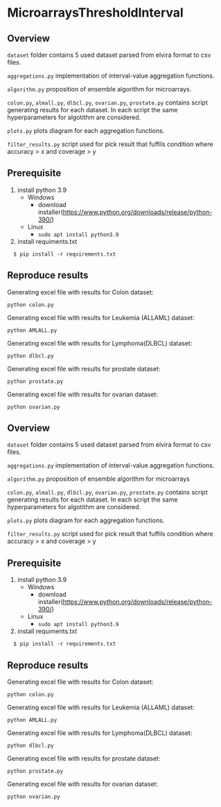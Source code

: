 # MicroarraysThresholdInterval

## Overview

`dataset` folder contains 5 used dataset parsed from elvira format to csv files.

`aggregations.py` implementation of interval-value aggregation functions.

`algorithm.py` proposition of ensemble algorithm for microarrays.

`colon.py`, `almall.py`, `dlbcl.py`, `ovarian.py`, `prostate.py` contains script generating results for each dataset. In each script the same hyperparameters for algotithm are considered.

`plots.py` plots diagram for each aggregation functions.

`filter_results.py` script used for pick result that fuffils condition where accuracy > x and coverage > y

## Prerequisite
1. install python 3.9 
   - Windows
     - download installer(https://www.python.org/downloads/release/python-390/)
   - Linux
     - `sudo apt install python3.9 `
2. install requiments.txt
```terminal
  $ pip install -r requirements.txt
```

## Reproduce results

Generating excel file with results for Colon dataset:
```terminal
python colon.py
```
Generating excel file with results for Leukemia (ALLAML) dataset:
```terminal
python AMLALL.py
```
Generating excel file with results for  Lymphoma(DLBCL) dataset:
```terminal
python dlbcl.py
```
Generating excel file with results for prostate dataset:
```terminal
python prostate.py
```
Generating excel file with results for ovarian dataset:
```terminal
python ovarian.py
```

## Overview

`dataset` folder contains 5 used dataset parsed from elvira format to csv files.

`aggregations.py` implementation of interval-value aggregation functions.

`algorithm.py` proposition of ensemble algorithm for microarrays

`colon.py`, `almall.py`, `dlbcl.py`, `ovarian.py`, `prostate.py` contains script generating results for each dataset. In each script the same hyperparameters for algotithm are considered.

`plots.py` plots diagram for each aggregation functions.

`filter_results.py` script used for pick result that fuffils condition where accuracy > x and coverage > y

## Prerequisite
1. install python 3.9 
   - Windows
     - download installer(https://www.python.org/downloads/release/python-390/)
   - Linux
     - `sudo apt install python3.9 `
2. install requiments.txt
```terminal
  $ pip install -r requirements.txt
```

## Reproduce results

Generating excel file with results for Colon dataset:
```terminal
python colon.py
```
Generating excel file with results for Leukemia (ALLAML) dataset:
```terminal
python AMLALL.py
```
Generating excel file with results for  Lymphoma(DLBCL) dataset:
```terminal
python dlbcl.py
```
Generating excel file with results for prostate dataset:
```terminal
python prostate.py
```
Generating excel file with results for ovarian dataset:
```terminal
python ovarian.py
```

